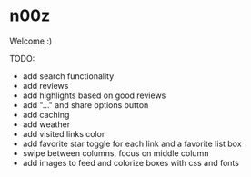 # n00z

Welcome :)

TODO:

- add search functionality
- add reviews
- add highlights based on good reviews
- add "..." and share options button
- add caching
- add weather
- add visited links color
- add favorite star toggle for each link and a favorite list box
- swipe between columns, focus on middle column
- add images to feed and colorize boxes with css and fonts
